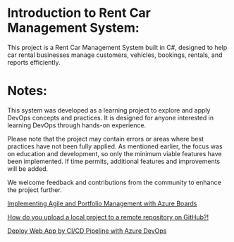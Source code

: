 # Introduction to Rent Car Management System:
This project is a Rent Car Management System built in C#, designed to help car rental businesses manage customers, vehicles, bookings, rentals, and reports efficiently.


# Notes:
This system was developed as a learning project to explore and apply DevOps concepts and practices. It is designed for anyone interested in learning DevOps through hands-on experience.

Please note that the project may contain errors or areas where best practices have not been fully applied. As mentioned earlier, the focus was on education and development, so only the minimum viable features have been implemented. If time permits, additional features and improvements will be added.

We welcome feedback and contributions from the community to enhance the project further.



[Implementing Agile and Portfolio Management with Azure Boards](https://github.com/nehadjsh/Implementing-Agile-and-Portfolio-Management-with-Azure-Boards/issues/1)

 [How do you upload a local project to a remote repository on GitHub?!](https://github.com/nehadjsh/RentCarManagement/issues/1#issue-2723844742)

 [Deploy Web App by CI/CD Pipeline with Azure DevOps](https://github.com/nehadjsh/RentCarManagement/issues/2)


